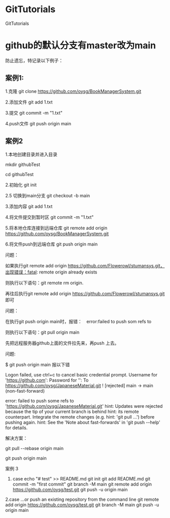 # GitTutorials
GitTutorials

# github的默认分支有master改为main

防止遗忘，特记录以下例子：
## 案例1:

1.克隆
git clone https://github.com/oysg/BookManagerSystem.git

2.添加文件
git add 1.txt

3.提交
git commit -m "1.txt"

4.push文件
git push origin main

## 案例2

1.本地创建目录并进入目录

mkdir githubTest

cd githubTest

2.初始化
git init

2.5 切换到main分支
 git checkout -b main

3.添加内容
git add 1.txt

4.将文件提交到暂时区
git commit -m "1.txt"

5.将本地仓库连接到远端仓库
git remote add origin https://github.com/oysg/BookManagerSystem.git

6.将文件push到远端仓库
git push origin main

问题：

如果执行git remote add origin https://github.com/Flowerowl/stumansys.git，出现错误：fatal: remote origin already exists 

则执行以下语句：git remote rm origin.

再往后执行git remote add origin https://github.com/Flowerowl/stumansys.git 即可

问题：

在执行git push origin main时，报错：　error:failed to push som refs to

则执行以下语句：git pull origin main

先把远程服务器github上面的文件拉先来，再push 上去。


问题:

$ git push origin main 报以下错

Logon failed, use ctrl+c to cancel basic credential prompt.
Username for 'https://github.com': 
Password for '':
To https://github.com/oysg/JapaneseMaterial.git
 ! [rejected]        main -> main (non-fast-forward)
 
 
error: failed to push some refs to 'https://github.com/oysg/JapaneseMaterial.git'
hint: Updates were rejected because the tip of your current branch is behind
hint: its remote counterpart. Integrate the remote changes (e.g.
hint: 'git pull ...') before pushing again.
hint: See the 'Note about fast-forwards' in 'git push --help' for details.


解决方案：

git pull --rebase origin main

git push origin main

案例 3
1. case
echo "# test" >> README.md
git init
git add README.md
git commit -m "first commit"
git branch -M main
git remote add origin https://github.com/oysg/test.git
git push -u origin main

2.case
…or push an existing repository from the command line
git remote add origin https://github.com/oysg/test.git
git branch -M main
git push -u origin main
